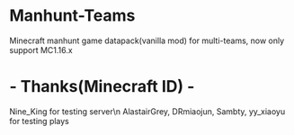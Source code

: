 # Manhunt-Teams
Minecraft manhunt game datapack(vanilla mod) for multi-teams, now only support MC1.16.x

# - Thanks(Minecraft ID) -
Nine_King for testing server\n
AlastairGrey, DRmiaojun, Sambty, yy_xiaoyu for testing plays
